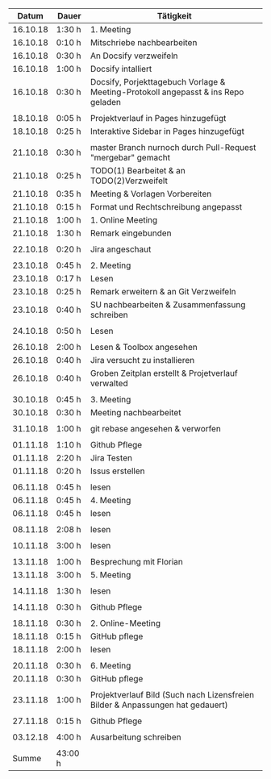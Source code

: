 ﻿Datum | Dauer | Tätigkeit
-------- | -------- | --------
16.10.18 | 1:30 h   | 1. Meeting
16.10.18 | 0:10 h   | Mitschriebe nachbearbeiten
16.10.18 | 0:30 h   | An Docsify verzweifeln
16.10.18 | 1:00 h   | Docsify intalliert
16.10.18 | 0:30 h   | Docsify, Porjekttagebuch Vorlage & Meeting-Protokoll angepasst & ins Repo geladen
 | | 
18.10.18 | 0:05 h   | Projektverlauf in Pages hinzugefügt
18.10.18 | 0:25 h   | Interaktive Sidebar in Pages hinzugefügt
 | | 
21.10.18 | 0:30 h   | master Branch nurnoch durch Pull-Request "mergebar" gemacht 
21.10.18 | 0:25 h   | TODO(1) Bearbeitet & an TODO(2)Verzweifelt
21.10.18 | 0:35 h   | Meeting & Vorlagen Vorbereiten
21.10.18 | 0:15 h   | Format und Rechtschreibung angepasst
21.10.18 | 1:00 h   | 1. Online Meeting
21.10.18 | 1:30 h   | Remark eingebunden
 | | 
22.10.18 | 0:20 h   | Jira angeschaut
 | | 
23.10.18 | 0:45 h | 2. Meeting
23.10.18 | 0:17 h | Lesen
23.10.18 | 0:25 h | Remark erweitern & an Git Verzweifeln
23.10.18 | 0:40 h | SU nachbearbeiten & Zusammenfassung schreiben
||
24.10.18 | 0:50 h | Lesen 
||
26.10.18 | 2:00 h | Lesen & Toolbox angesehen
26.10.18 | 0:40 h | Jira versucht zu installieren
26.10.18 | 0:40 h | Groben Zeitplan erstellt & Projetverlauf verwalted
||
30.10.18 | 0:45 h  | 3. Meeting
30.10.18 | 0:30 h  | Meeting nachbearbeitet
 || 
31.10.18 | 1:00 h  | git rebase angesehen & verworfen
 || 
01.11.18 | 1:10 h | Github Pflege 
01.11.18 | 2:20 h | Jira Testen 
01.11.18 | 0:20 h | Issus erstellen 
 ||
06.11.18 | 0:45 h | lesen
06.11.18 | 0:45 h | 4. Meeting
06.11.18 | 0:45 h | lesen
||
08.11.18 | 2:08 h | lesen
||
10.11.18 | 3:00 h | lesen
||
13.11.18 | 1:00 h | Besprechung mit Florian
13.11.18 | 3:00 h | 5. Meeting
||
14.11.18 | 1:30 h | lesen
||
14.11.18 | 0:30 h | Github Pflege
||
18.11.18 | 0:30 h | 2. Online-Meeting
18.11.18 | 0:15 h | GitHub pflege
18.11.18 | 2:00 h | lesen
||
20.11.18 | 0:30 h | 6. Meeting
20.11.18 | 0:30 h | GitHub pflege
||
23.11.18 | 1:00 h | Projektverlauf Bild (Such nach Lizensfreien Bilder & Anpassungen hat gedauert)
||
27.11.18 | 0:15 h | Github Pflege
||
03.12.18 | 4:00 h | Ausarbeitung schreiben
||
Summe |  43:00 h  | 
